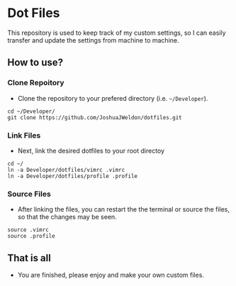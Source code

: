 # Dot Files

This repository is used to keep track of my custom settings, so I can easily transfer and update the settings from machine to machine.

## How to use?

### Clone Repoitory

* Clone the repository to your prefered directory (i.e. `~/Developer`).

```
cd ~/Developer/
git clone https://github.com/JoshuaJWeldon/dotfiles.git
```

### Link Files
* Next, link the desired dotfiles to your root directoy

```
cd ~/
ln -a Developer/dotfiles/vimrc .vimrc
ln -a Developer/dotfiles/profile .profile
```

### Source Files

* After linking the files, you can restart the the terminal or source the files, so that the changes may be seen.

```
source .vimrc
source .profile
```

## That is all

* You are finished, please enjoy and make your own custom files.

